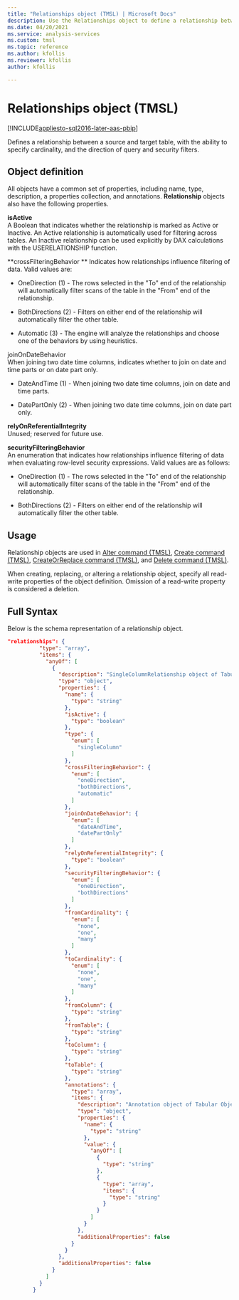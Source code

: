 ```yaml
---
title: "Relationships object (TMSL) | Microsoft Docs"
description: Use the Relationships object to define a relationship between a source and target table, with the ability to specify cardinality.
ms.date: 04/20/2021
ms.service: analysis-services
ms.custom: tmsl
ms.topic: reference
ms.author: kfollis
ms.reviewer: kfollis
author: kfollis

---
```

# Relationships object (TMSL)

[!INCLUDE[appliesto-sql2016-later-aas-pbip](../includes/appliesto-sql2016-later-aas-pbip.md)]

  Defines a relationship between a source and target table, with the ability to specify cardinality, and the direction of query and security filters.  
  
## Object definition  

 All objects have a common set of properties, including name, type, description, a properties collection, and annotations. **Relationship** objects also have the following properties.  
  
 **isActive**  
 A Boolean that indicates whether the relationship is marked as Active or Inactive. An Active relationship is automatically used for filtering across tables. An Inactive relationship can be used explicitly by DAX calculations with the USERELATIONSHIP function.  
  
 **crossFilteringBehavior ** 
 Indicates how relationships influence filtering of data. Valid values are:  
  
- OneDirection (1) - The rows selected in the "To" end of the relationship will automatically filter scans of the table in the "From" end of the relationship.  
  
- BothDirections (2) - Filters on either end of the relationship will automatically filter the other table.  
  
- Automatic (3) - The engine will analyze the relationships and choose one of the behaviors by using heuristics.  
  
 joinOnDateBehavior  
 When joining two date time columns, indicates whether to join on date and time parts or on date part only.  
  
- DateAndTime (1) - When joining two date time columns, join on date and time parts.  
  
- DatePartOnly (2) - When joining two date time columns, join on date part only.  
  
 **relyOnReferentialIntegrity**  
 Unused; reserved for future use.  
  
 **securityFilteringBehavior**  
 An enumeration that indicates how relationships influence filtering of data when evaluating row-level security expressions. Valid values are as follows:  
  
- OneDirection (1) - The rows selected in the "To" end of the relationship will automatically filter scans of the table in the "From" end of the relationship.  
  
- BothDirections (2) - Filters on either end of the relationship will automatically filter the other table.  
  
## Usage  

 Relationship objects are used in [Alter command &#40;TMSL&#41;](alter-command-tmsl.md), [Create command &#40;TMSL&#41;](create-command-tmsl.md), [CreateOrReplace command &#40;TMSL&#41;](createorreplace-command-tmsl.md), and [Delete command &#40;TMSL&#41;](delete-command-tmsl.md).  
  
 When creating, replacing, or altering a relationship object, specify all read-write properties of the object definition. Omission of a read-write property is considered a deletion.  
  
## Full Syntax  

 Below is the schema representation of a relationship object.  
  
```json   
"relationships": {  
          "type": "array",  
          "items": {  
            "anyOf": [  
              {  
                "description": "SingleColumnRelationship object of Tabular Object Model (TOM)",  
                "type": "object",  
                "properties": {  
                  "name": {  
                    "type": "string"  
                  },  
                  "isActive": {  
                    "type": "boolean"  
                  },  
                  "type": {  
                    "enum": [  
                      "singleColumn"  
                    ]  
                  },  
                  "crossFilteringBehavior": {  
                    "enum": [  
                      "oneDirection",  
                      "bothDirections",  
                      "automatic"  
                    ]  
                  },  
                  "joinOnDateBehavior": {  
                    "enum": [  
                      "dateAndTime",  
                      "datePartOnly"  
                    ]  
                  },  
                  "relyOnReferentialIntegrity": {  
                    "type": "boolean"  
                  },  
                  "securityFilteringBehavior": {  
                    "enum": [  
                      "oneDirection",  
                      "bothDirections"  
                    ]  
                  },  
                  "fromCardinality": {  
                    "enum": [  
                      "none",  
                      "one",  
                      "many"  
                    ]  
                  },  
                  "toCardinality": {  
                    "enum": [  
                      "none",  
                      "one",  
                      "many"  
                    ]  
                  },  
                  "fromColumn": {  
                    "type": "string"  
                  },  
                  "fromTable": {  
                    "type": "string"  
                  },  
                  "toColumn": {  
                    "type": "string"  
                  },  
                  "toTable": {  
                    "type": "string"  
                  },  
                  "annotations": {  
                    "type": "array",  
                    "items": {  
                      "description": "Annotation object of Tabular Object Model (TOM)",  
                      "type": "object",  
                      "properties": {  
                        "name": {  
                          "type": "string"  
                        },  
                        "value": {  
                          "anyOf": [  
                            {  
                              "type": "string"  
                            },  
                            {  
                              "type": "array",  
                              "items": {  
                                "type": "string"  
                              }  
                            }  
                          ]  
                        }  
                      },  
                      "additionalProperties": false  
                    }  
                  }  
                },  
                "additionalProperties": false  
              }  
            ]  
          }  
        }  
```  
